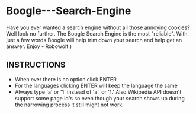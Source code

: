 # Boogle---Search-Engine

Have you ever wanted a search engine without all those annoying cookies? Well look no further. The Boogle Search Engine is the most "reliable". With just a few words Boogle will help trim down your search and help get an answer. Enjoy - Robowolf:)

## INSTRUCTIONS
+ When ever there is no option click ENTER
+ For the languages clicking ENTER will keep the language the same
+ Always type 'a' or '1' instead of 'a.' or '1.'
Also Wikipedia API doesn't support some page id's so even though your search shows up during the narrowing process it still might not work.
